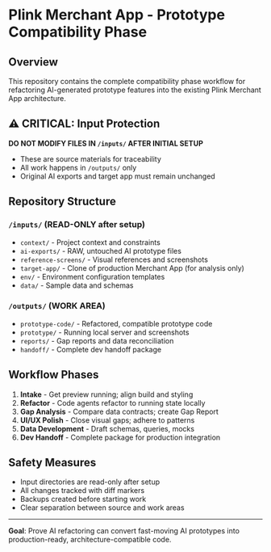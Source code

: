 # Plink Merchant App - Prototype Compatibility Phase

## Overview
This repository contains the complete compatibility phase workflow for refactoring AI-generated prototype features into the existing Plink Merchant App architecture.

## ⚠️ CRITICAL: Input Protection
**DO NOT MODIFY FILES IN `/inputs/` AFTER INITIAL SETUP**
- These are source materials for traceability
- All work happens in `/outputs/` only
- Original AI exports and target app must remain unchanged

## Repository Structure

### `/inputs/` (READ-ONLY after setup)
- `context/` - Project context and constraints
- `ai-exports/` - RAW, untouched AI prototype files
- `reference-screens/` - Visual references and screenshots  
- `target-app/` - Clone of production Merchant App (for analysis only)
- `env/` - Environment configuration templates
- `data/` - Sample data and schemas

### `/outputs/` (WORK AREA)
- `prototype-code/` - Refactored, compatible prototype code
- `prototype/` - Running local server and screenshots
- `reports/` - Gap reports and data reconciliation
- `handoff/` - Complete dev handoff package

## Workflow Phases
1. **Intake** - Get preview running; align build and styling
2. **Refactor** - Code agents refactor to running state locally
3. **Gap Analysis** - Compare data contracts; create Gap Report
4. **UI/UX Polish** - Close visual gaps; adhere to patterns
5. **Data Development** - Draft schemas, queries, mocks
6. **Dev Handoff** - Complete package for production integration

## Safety Measures
- Input directories are read-only after setup
- All changes tracked with diff markers
- Backups created before starting work
- Clear separation between source and work areas

---
**Goal**: Prove AI refactoring can convert fast-moving AI prototypes into production-ready, architecture-compatible code.

